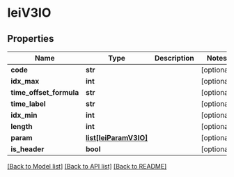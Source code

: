 # IeiV3IO

## Properties
Name | Type | Description | Notes
------------ | ------------- | ------------- | -------------
**code** | **str** |  | [optional] 
**idx_max** | **int** |  | [optional] 
**time_offset_formula** | **str** |  | [optional] 
**time_label** | **str** |  | [optional] 
**idx_min** | **int** |  | [optional] 
**length** | **int** |  | [optional] 
**param** | [**list[IeiParamV3IO]**](IeiParamV3IO.md) |  | [optional] 
**is_header** | **bool** |  | [optional] 

[[Back to Model list]](../README.md#documentation-for-models) [[Back to API list]](../README.md#documentation-for-api-endpoints) [[Back to README]](../README.md)



